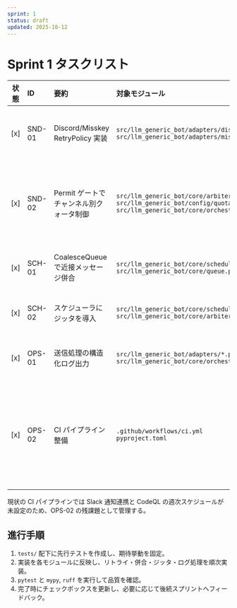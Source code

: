 ```yaml
---
sprint: 1
status: draft
updated: 2025-10-12
---
```


# Sprint 1 タスクリスト

| 状態 | ID | 要約 | 対象モジュール | 完了条件 | 備考 | 先行着手テスト |
|:----:|:---|:-----|:---------------|:---------|:-----|:----------------|
| [x] | SND-01 | Discord/Misskey RetryPolicy 実装 | `src/llm_generic_bot/adapters/discord.py`<br>`src/llm_generic_bot/adapters/misskey.py` | 429/5xx 応答で指数バックオフが発火し、最大試行超過時に失敗イベントを構造化ログへ記録する。 | 本番で監視済み（失敗時は `event=send_retry_exhausted` を確認）。 | `tests/adapters/test_retry_policy.py`: 429・Retry-After・5xx の再送シナリオ |
| [x] | SND-02 | Permit ゲートでチャンネル別クォータ制御 | `src/llm_generic_bot/core/arbiter.py`<br>`src/llm_generic_bot/config/quotas.py`<br>`src/llm_generic_bot/core/orchestrator.py` | PermitGate/PermitBridge がオーケストレータ経由でバッチ送信時もクォータ超過を抑止し、拒否理由をメトリクス/ログへ出力する。 | 残課題: クォータ閾値の運用チューニングと監視ダッシュボードへの反映。 | `tests/core/test_quota_gate.py`: 上限到達・リセット・許可ケース<br>`tests/integration/test_main_pipeline.py`: オーケストレータ経由バッチで PermitGate がクォータ制御する正常系<br>`tests/integration/test_permit_bridge.py`: PermitBridge が拒否理由を伝搬しメトリクス更新する統合経路 |
| [x] | SCH-01 | CoalesceQueue で近接メッセージ併合 | `src/llm_generic_bot/core/scheduler.py`<br>`src/llm_generic_bot/core/queue.py` | スケジューラが `CoalesceQueue` からバッチを取得し送信層へ受け渡す。 | 残課題: 優先度逆転対策とマルチチャンネル分離の検証を次スプリントへ引継ぎ。 | `tests/core/test_coalesce_queue.py`: 時間窓・閾値・単発ケース |
| [x] | SCH-02 | スケジューラにジッタを導入 | `src/llm_generic_bot/core/scheduler.py`<br>`src/llm_generic_bot/core/arbiter.py` | `Scheduler` が `next_slot` でジッタを適用し、無効化フラグ時は即時送信へフォールバックする。 | 残課題: ジッタ範囲の境界テストと運用パラメータ調整。 | `tests/core/test_scheduler_jitter.py`: オフセット計算と無効化切替 |
| [x] | OPS-01 | 送信処理の構造化ログ出力 | `src/llm_generic_bot/adapters/*.py`<br>`src/llm_generic_bot/core/orchestrator.py` | 成功/失敗イベントを JSON 形式で出力し、Correlation ID を常に付与する。 | 追加要望: 可観測性チームとフォーマット拡張を検討中。 | `tests/core/test_structured_logging.py`: ログフォーマット・エラー経路 |
| [x] | OPS-02 | CI パイプライン整備 | `.github/workflows/ci.yml`<br>`pyproject.toml` | `push`／`pull_request` イベントで `ruff check .`・`mypy src`・`pytest -q`・CodeQL を個別 GitHub ジョブとして起動し、PermitGate 連携環境で 3 ジョブが稼働する。CodeQL は同イベントのみで起動し、`schedule` トリガーは未設定。 | 残課題: Slack 通知連携は未実装、キャッシュヒット率最適化と CodeQL 週次スキャン設定（SRE 要協議）が必要。 | `act -W .github/workflows/ci.yml -j lint`<br>`act -W .github/workflows/ci.yml -j type`<br>`act -W .github/workflows/ci.yml -j test` |

現状の CI パイプラインでは Slack 通知連携と CodeQL の週次スケジュールが未設定のため、OPS-02 の残課題として管理する。

## 進行手順
1. `tests/` 配下に先行テストを作成し、期待挙動を固定。
2. 実装を各モジュールに反映し、リトライ・併合・ジッタ・ログ処理を順次実装。
3. `pytest` と `mypy`, `ruff` を実行して品質を確認。
4. 完了時にチェックボックスを更新し、必要に応じて後続スプリントへフィードバック。
